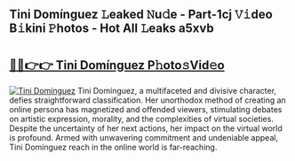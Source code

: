 ## Tini Domínguez 𝙻eaked 𝙽u𝚍e - Part-1cj 𝚅𝚒deo B𝚒kini 𝙿hotos - Hot All 𝙻eaks a5xvb

# <h2><a href="http://ld2oxim.urlbe.top/?page=Tini+Dom%c3%adnguez">🔗🔗👉👉 Tini Domínguez P𝚑oto𝚜Vid𝚎o</a></h2>

[![Tini Domínguez](https://i.imgur.com/eBuTRDB.gif)](http://ld2oxim.urlbe.top/?page=Tini+Dom%c3%adnguez)
Tini Domínguez, a multifaceted and divisive character, defies straightforward classification. Her unorthodox method of creating an online persona has magnetized and offended viewers, stimulating debates on artistic expression, morality, and the complexities of virtual societies. Despite the uncertainty of her next actions, her impact on the virtual world is profound. Armed with unwavering commitment and undeniable appeal, Tini Domínguez reach in the online world is far-reaching.
